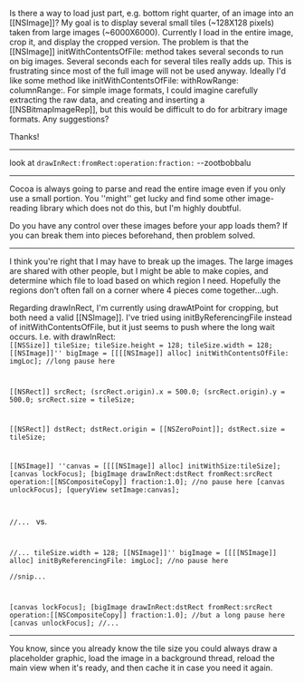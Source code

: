 

Is there a way to load just part, e.g. bottom right quarter, of an image into an [[NSImage]]?  My goal is to display several small tiles (~128X128 pixels) taken from large images (~6000X6000).  Currently I load in the entire image, crop it, and display the cropped version.  The problem is that the [[NSImage]] initWithContentsOfFile: method takes several seconds to run on big images. Several seconds each for several tiles really adds up. This is frustrating since most of the full image will not be used anyway.  Ideally I'd like some method like initWithContentsOfFile: withRowRange: columnRange:.  For simple image formats, I could imagine carefully extracting the raw data, and creating and inserting a [[NSBitmapImageRep]], but this would be difficult to do for arbitrary image formats. Any suggestions?

Thanks!

----

look at <code>drawInRect:fromRect:operation:fraction:</code> --zootbobbalu

----
Cocoa is always going to parse and read the entire image even if you only use a small portion. You ''might'' get lucky and find some other image-reading library which does not do this, but I'm highly doubtful.

Do you have any control over these images before your app loads them? If you can break them into pieces beforehand, then problem solved.

----
I think you're right that I may have to break up the images.  The large images are shared with other people, but I might be able to make copies, and determine which file to load based on which region I need.  Hopefully the regions don't often fall on a corner where 4 pieces come together...ugh.

Regarding drawInRect, I'm currently using drawAtPoint for cropping, but both need a valid [[NSImage]].  I've tried using initByReferencingFile instead of initWithContentsOfFile, but it just seems to push where the long wait occurs. I.e. with drawInRect:
<code>
[[NSSize]] tileSize;
tileSize.height = 128;
tileSize.width = 128;
[[NSImage]]'' bigImage = [[[[NSImage]] alloc] initWithContentsOfFile: imgLoc];  //long pause here
	
[[NSRect]] srcRect;
(srcRect.origin).x = 500.0;
(srcRect.origin).y = 500.0;
srcRect.size = tileSize;
	
[[NSRect]] dstRect;
dstRect.origin = [[NSZeroPoint]];
dstRect.size = tileSize;
	
[[NSImage]] ''canvas = [[[[NSImage]] alloc] initWithSize:tileSize];
[canvas lockFocus];
[bigImage drawInRect:dstRect fromRect:srcRect operation:[[NSCompositeCopy]] fraction:1.0]; //no pause here
[canvas unlockFocus];
[queryView setImage:canvas];

//...
</code>
vs.
<code>

//...
tileSize.width = 128;
[[NSImage]]'' bigImage = [[[[NSImage]] alloc] initByReferencingFile: imgLoc]; //no pause here	
//snip...

[canvas lockFocus];
[bigImage drawInRect:dstRect fromRect:srcRect operation:[[NSCompositeCopy]] fraction:1.0];  //but a long pause here
[canvas unlockFocus];
//...
</code>

----
You know, since you already know the tile size you could always draw a placeholder graphic, load the image in a background thread, reload the main view when it's ready, and then cache it in case you need it again.